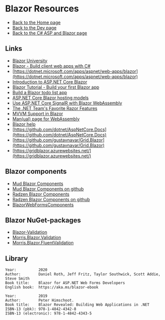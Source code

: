 # Blazor Resources

- [Back to the Home page](../../README.md)
- [Back to the Dev page](../README.md)
- [Back to the C# ASP and Blazor page](README.md)

## Links
- [Blazor University](https://blazor-university.com/ "blazor-university.com")
- [Blazor - Build client web apps with C#](https://blazor.net/)
- [https://dotnet.microsoft.com/apps/aspnet/web-apps/blazor](https://dotnet.microsoft.com/apps/aspnet/web-apps/blazor)
- [Introduction to ASP.NET Core Blazor](https://docs.microsoft.com/en-us/aspnet/core/blazor/)
- [Blazor Tutorial - Build your first Blazor app](https://dotnet.microsoft.com/learn/aspnet/blazor-tutorial/install)
- [Build a Blazor todo list app](https://docs.microsoft.com/en-us/aspnet/core/tutorials/build-a-blazor-app)
- [ASP.NET Core Blazor hosting models](https://docs.microsoft.com/en-us/aspnet/core/blazor/hosting-models)
- [Use ASP.NET Core SignalR with Blazor WebAssembly](https://docs.microsoft.com/en-us/aspnet/core/tutorials/signalr-blazor-webassembly)
- [The .NET Team's Favorite Razor Features](https://dev.to/dotnet/the-net-team-s-favorite-razor-features-5b72)
- [MVVM Support in Blazor](https://blog.jeremylikness.com/blog/2019-01-04_mvvm-support-in-blazor/)
- [Man(ual) page for WebAssembly](https://www.webassemblyman.com/)
- [Blazor help](https://blazorhelpwebsite.com/)
- [https://github.com/dotnet/AspNetCore.Docs](https://github.com/dotnet/AspNetCore.Docs)
- [https://github.com/gustavnavar/Grid.Blazor](https://github.com/gustavnavar/Grid.Blazor)
- [https://gridblazor.azurewebsites.net/](https://gridblazor.azurewebsites.net/)

## Blazor components
- [Mud Blazor Components](https://mudblazor.com/)
- [Mud Blazor Components on github](https://github.com/MudBlazor/MudBlazor/)
- [Radzen Blazor Components](https://blazor.radzen.com/)
- [Radzen Blazor Components on github](https://github.com/radzenhq/radzen-blazor)
- [BlazorWebFormsComponents](https://github.com/FritzAndFriends/BlazorWebFormsComponents)

## Blazor NuGet-packages
- [Blazor-Validation](https://github.com/mrpmorris/blazor-validation)
- [Morris.Blazor.Validation](https://www.nuget.org/packages/Morris.Blazor.Validation/)
- [Morris.Blazor.FluentValidation](https://www.nuget.org/packages/Morris.Blazor.FluentValidation/)

## Library
```
Year:          2020
Author:        Daniel Roth, Jeff Fritz, Taylor Southwick, Scott Addie, Steve Smith
Book title:    Blazor for ASP.NET Web Forms Developers
English book:  https://aka.ms/blazor-ebook

Year:          2019
Author:        Peter Himschoot.
Book title:    Blazor Revealed: Building Web Applications in .NET
ISBN-13 (pbk): 978-1-4842-4342-8
ISBN-13 (electronic): 978-1-4842-4343-5
```
